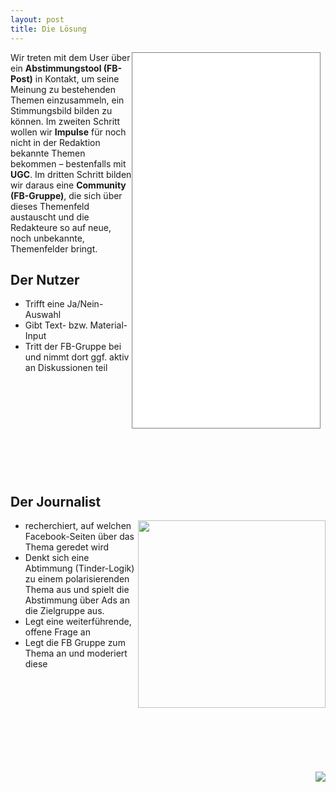 ```yaml
---
layout: post
title: Die Lösung
---
```


<div style="width: 310px; float: right">
<iframe style="border: 1px solid #808080" src="//slides.com/martinvirtel/deck/embed" width="300" height="600" scrolling="no" frameborder="0" webkitallowfullscreen mozallowfullscreen allowfullscreen></iframe>
</div>

Wir treten mit dem User über ein **Abstimmungstool (FB-Post)** in Kontakt, um seine Meinung zu bestehenden Themen einzusammeln, ein Stimmungsbild bilden zu können. Im zweiten Schritt wollen wir **Impulse** für noch nicht in der Redaktion bekannte Themen bekommen – bestenfalls mit **UGC**.  Im dritten Schritt bilden wir daraus eine **Community (FB-Gruppe)**, die sich über dieses Themenfeld austauscht und die Redakteure so auf neue, noch unbekannte, Themenfelder bringt.


## Der Nutzer 

  - Trifft eine Ja/Nein-Auswahl
  - Gibt Text- bzw. Material-Input
  - Tritt der FB-Gruppe bei und nimmt dort ggf. aktiv an Diskussionen teil


<div style="height: 150px"></div>

## Der Journalist

<img src="{{site.baseurl}}public/targeting.jpg" style="float:right; width: 300px; align: baseline"> 

  - recherchiert, auf welchen Facebook-Seiten über das Thema geredet wird
  - Denkt sich eine Abtimmung (Tinder-Logik) zu einem polarisierenden Thema aus und spielt die Abstimmung über Ads an die Zielgruppe aus.
  - Legt eine weiterführende, offene Frage an
  - Legt die FB Gruppe zum Thema an und moderiert diese


<div style="height: 150px"></div>


<img src="{{site.baseurl}}public/editor_interface_cut.jpg" style="float:right; align: baseline"> 



